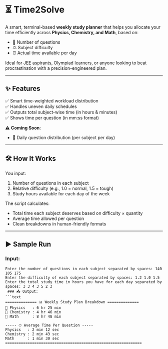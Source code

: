 # ⏳ Time2Solve

A smart, terminal-based **weekly study planner** that helps you allocate your time efficiently across **Physics, Chemistry, and Math**, based on:

- 🧠 Number of questions  
- ⚖️ Subject difficulty  
- ⏰ Actual time available per day

Ideal for JEE aspirants, Olympiad learners, or anyone looking to beat procrastination with a precision-engineered plan.

---

## ✨ Features

✅ Smart time-weighted workload distribution  
✅ Handles uneven daily schedules  
✅ Outputs total subject-wise time (in hours & minutes)  
✅ Shows time per question (in mm:ss format)

⚠️ **Coming Soon**:
- 📅 Daily question distribution (per subject per day)

---

## 🛠️ How It Works

You input:
1. Number of questions in each subject  
2. Relative difficulty (e.g., 1.0 = normal, 1.5 = tough)  
3. Study hours available for each day of the week

The script calculates:
- Total time each subject deserves based on difficulty × quantity  
- Average time allowed per question  
- Clean breakdowns in human-friendly formats

---

## ▶️ Sample Run

### **Input**:
```text
Enter the number of questions in each subject separated by spaces: 140 105 175
Enter the difficulty of each subject separated by spaces: 1.2 1.0 1.5
Enter the total study time in hours you have for each day separated by spaces: 3 3 4 3 5 2 3
 ### 📤 Output:
```text
============== 📊 Weekly Study Plan Breakdown ==============
📘 Physics   : 6 hr 25 min
🧪 Chemistry : 4 hr 46 min
📐 Math      : 8 hr 48 min

----- ⏱ Average Time Per Question -----
Physics   : 2 min 12 sec
Chemistry : 2 min 43 sec
Math      : 1 min 30 sec
=============================================================
